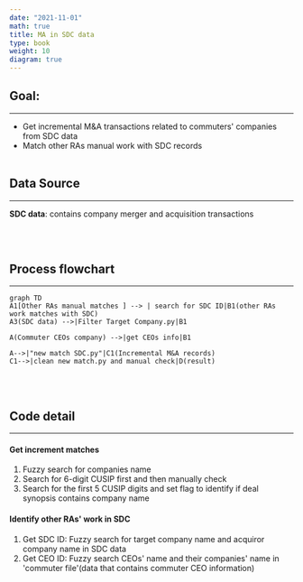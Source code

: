 ```yaml
---
date: "2021-11-01"
math: true
title: MA in SDC data
type: book
weight: 10
diagram: true
---
```


## Goal:
---
- Get incremental M&A transactions related to commuters' companies from SDC data
- Match other RAs manual work with SDC records
<br></br>
## Data Source
---
**SDC data**: contains company merger and acquisition transactions

<br></br>
## Process flowchart
---
```mermaid
graph TD
A1[Other RAs manual matches ] --> | search for SDC ID|B1(other RAs work matches with SDC)
A3(SDC data) -->|Filter Target Company.py|B1 

A(Commuter CEOs company) -->|get CEOs info|B1

A-->|"new match SDC.py"|C1(Incremental M&A records)
C1-->|clean new match.py and manual check|D(result)
```
<br></br>
## Code detail
---
#### Get increment matches
1. Fuzzy search for companies name
2. Search for 6-digit CUSIP first and then manually check
3. Search for the first 5 CUSIP digits and set flag to identify if deal synopsis contains company name
#### Identify other RAs' work in SDC
1.  Get SDC ID: Fuzzy search for target company name and acquiror company name in SDC data
2.  Get CEO ID: Fuzzy search CEOs' name and their companies' name in 'commuter file'(data that contains commuter CEO information)